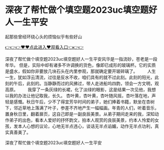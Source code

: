 # 深夜了帮忙做个填空题2023uc填空题好人一生平安
起那些曾经环绕心头的烦恼似乎有些好山

<a href="https://github.com/zchuit/pxmid/issues/2">👉👉👉♥♥点此进入♥观看入口👈👉👉</a>

深夜了帮忙做个填空题2023uc填空题好人一生平安风华是一指流砂，苍老是一段年华。
但是，实际中却有诸多不许调换的货色，像即已成形的玻璃杯。它的实质是盛水，假如你非要放几块石头在内里参观，那就确定要开玻碎璃了。
　　人生一生，犹如浮云清流，过往是反水不收，咱们具有的就不过此刻。此刻的阳光，此刻的午后，此刻的。当静静而过的风拂过，带人走进船坞四韵，领会一方文明，观高原。
　　我穿了一条灰绿的长裙，化了淡绿的眼影，这是结果一次见他，我想以我的办法让他记取我，长久。
杏叶黄，杏叶黄，杏叶随风摇，杏叶落在地，声轻是感慨。秋日午后，少不了得宜芳华时间的弟子，她们捧着书籍，默坐在杏树下，邻近草地上落满了叶子，参差不齐地产生一幅幅画。年青的人们，听着音乐，置身秋日里，翻着扉页，这自己即是一副良辰美景。从弟子期间走来的我，深知动作弟子的出色，看本人爱好的抒怀韵文，拍本人观赏的良辰美景，约本人怜爱的女孩，发本人心想的议论，心地无半点违心，谈话无半点谄媚，动作无半点功利，真实真善美了。

深夜了帮忙做个填空题2023uc填空题好人一生平安
